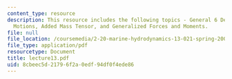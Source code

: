```yaml
---
content_type: resource
description: This resource includes the following topics - General 6 Degrees of Freedom
  Motions, Added Mass Tensor, and Generalized Forces and Moments.
file: null
file_location: /coursemedia/2-20-marine-hydrodynamics-13-021-spring-2005/8cbeec5d21796f2a0edf94df0f4ede86_lecture13.pdf
file_type: application/pdf
resourcetype: Document
title: lecture13.pdf
uid: 8cbeec5d-2179-6f2a-0edf-94df0f4ede86
---
```

